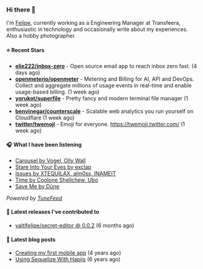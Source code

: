 ### Hi there 👋

I'm [Felipe](https://felipevm.com), currently working as a Engineering Manager at Transfeera, enthusiastic in technology and occasionally write about my experiences. Also a hobby photographer.

#### ⭐ Recent Stars
- **[elie222/inbox-zero](https://github.com/elie222/inbox-zero)** - Open source email app to reach inbox zero fast. (4 days ago)
- **[openmeterio/openmeter](https://github.com/openmeterio/openmeter)** - Metering and Billing for AI, API and DevOps. Collect and aggregate millions of usage events in real-time and enable usage-based billing. (1 week ago)
- **[yorukot/superfile](https://github.com/yorukot/superfile)** - Pretty fancy and modern terminal file manager (1 week ago)
- **[benvinegar/counterscale](https://github.com/benvinegar/counterscale)** - Scalable web analytics you run yourself on Cloudflare (1 week ago)
- **[twitter/twemoji](https://github.com/twitter/twemoji)** - Emoji for everyone. https://twemoji.twitter.com/ (1 week ago)

#### 🎧 What I have been listening
- [Carousel by Vogel, Olly Wall](https://open.spotify.com/track/5uybQCL4M61f4KVaZBLpgr)
- [Stare Into Your Eyes by exclap](https://open.spotify.com/track/21YSNocrWGa1vdSeXsOypC)
- [Issues by XTEQUILAX, alm0ss, INAMEIT](https://open.spotify.com/track/4jgEQHgFDPQxHG1B26lBkl)
- [Time by Coolone Shellchew, Ubo](https://open.spotify.com/track/24xW7Aj0ID7n7io6rwMtUW)
- [Save Me by Dūne](https://open.spotify.com/track/3WuCtioRgRisEqZLS6hyy2)

_Powered by [TuneFeed](https://tunefeed.app?ref=valtlfelipe-gh-profile)_ 

#### 🚀 Latest releases I've contributed to


- [valtlfelipe/secret-editor @ 0.0.2](https://github.com/valtlfelipe/secret-editor/releases/tag/0.0.2) (6 months ago)

#### 📄 Latest blog posts
- [Creating my first mobile app](https://felipevm.com/posts/creating-my-first-mobile-app/) (4 years ago)
- [Using Sequelize With Hapijs](https://felipevm.com/posts/using-sequelize-with-hapijs/) (6 years ago)
